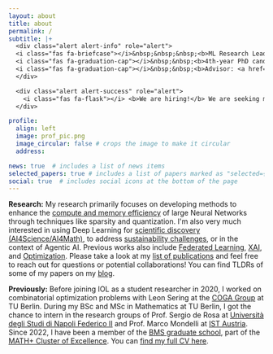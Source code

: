 ```yaml
---
layout: about
title: about
permalink: /
subtitle: |+
  <div class="alert alert-info" role="alert">
  <i class="fas fa-briefcase"></i>&nbsp;&nbsp;&nbsp;<b>ML Research Lead at the <a href="https://iol.zib.de/learn">IOL Lab</a> of <a href="https://www.zib.de/">Zuse Institute Berlin</a></b><br>
  <i class="fas fa-graduation-cap"></i>&nbsp;&nbsp;<b>4th-year PhD candidate in Mathematics at <a href="https://www.tu.berlin/en/math">TU Berlin</a></b><br>  
  <i class="fas fa-graduation-cap"></i>&nbsp;&nbsp;<b>Advisor: <a href="http://www.pokutta.com/">Prof. Dr. Sebastian Pokutta</a></b>
  </div>

  <div class="alert alert-success" role="alert">
    <i class="fas fa-flask"></i> <b>We are hiring!</b> We are seeking motivated PhD students to work on Deep Learning. Reach out or directly apply <a href="http://iol.zib.de/openings" class="alert-link">here</a>!
  </div>

profile:
  align: left
  image: prof_pic.png
  image_circular: false # crops the image to make it circular
  address: 

news: true  # includes a list of news items
selected_papers: true # includes a list of papers marked as "selected={true}"
social: true  # includes social icons at the bottom of the page
---
```



**Research:** My research primarily focuses on developing methods to enhance the <a href="/#efficiency" class="tag-link">compute and memory efficiency</a> of large Neural Networks through techniques like sparsity and quantization. I'm also very much interested in using Deep Learning for <a href="/#ai4science" class="tag-link">scientific discovery (AI4Science/AI4Math)</a>, to address <a href="/#sustainability" class="tag-link">sustainability challenges</a>, or in the context of Agentic AI. Previous works also include <a href="/#federated-learning" class="tag-link">Federated Learning</a>, <a href="/#interpretability" class="tag-link">XAI</a>, and <a href="/#optimization" class="tag-link">Optimization</a>. Please take a look at my <a href="/#all" class="tag-link">list of publications</a> and feel free to reach out for questions or potential collaborations! You can find TLDRs of some of my papers on my [blog](/blog).


**Previously:** Before joining IOL as a student researcher in 2020, I worked on combinatorial optimization problems with Leon Sering at the [COGA Group](https://www3.math.tu-berlin.de/coga/) at TU Berlin. During my BSc and MSc in Mathematics at TU Berlin, I got the chance to intern in the research groups of Prof. Sergio de Rosa at [Università degli Studi di Napoli Federico II](https://www.pastalab.unina.it/) and Prof. Marco Mondelli at [IST Austria](https://ist.ac.at/en/research/mondelli-group/). Since 2022, I have been a member of the [BMS graduate school](https://www.math-berlin.de), part of the [MATH+ Cluster of Excellence](https://mathplus.de/). You can [find my full CV here](/cv).
